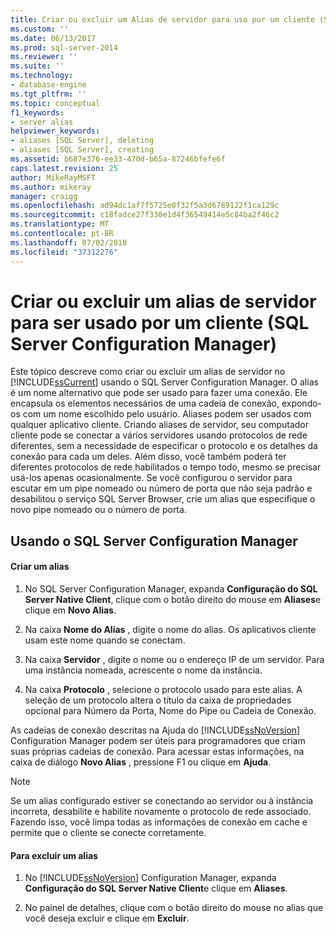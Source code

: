 ```yaml
---
title: Criar ou excluir um Alias de servidor para uso por um cliente (SQL Server Configuration Manager) | Microsoft Docs
ms.custom: ''
ms.date: 06/13/2017
ms.prod: sql-server-2014
ms.reviewer: ''
ms.suite: ''
ms.technology:
- database-engine
ms.tgt_pltfrm: ''
ms.topic: conceptual
f1_keywords:
- server alias
helpviewer_keywords:
- aliases [SQL Server], deleting
- aliases [SQL Server], creating
ms.assetid: b687e376-ee33-470d-b65a-87246bfefe6f
caps.latest.revision: 25
author: MikeRayMSFT
ms.author: mikeray
manager: craigg
ms.openlocfilehash: ad94dc1af7f5725e0f32f5a3d6789122f1ca129c
ms.sourcegitcommit: c18fadce27f330e1d4f36549414e5c84ba2f46c2
ms.translationtype: MT
ms.contentlocale: pt-BR
ms.lasthandoff: 07/02/2018
ms.locfileid: "37312276"
---
```

# <a name="create-or-delete-a-server-alias-for-use-by-a-client-sql-server-configuration-manager"></a>Criar ou excluir um alias de servidor para ser usado por um cliente (SQL Server Configuration Manager)
  Este tópico descreve como criar ou excluir um alias de servidor no [!INCLUDE[ssCurrent](../../includes/sscurrent-md.md)] usando o SQL Server Configuration Manager. O alias é um nome alternativo que pode ser usado para fazer uma conexão. Ele encapsula os elementos necessários de uma cadeia de conexão, expondo-os com um nome escolhido pelo usuário. Aliases podem ser usados com qualquer aplicativo cliente. Criando aliases de servidor, seu computador cliente pode se conectar a vários servidores usando protocolos de rede diferentes, sem a necessidade de especificar o protocolo e os detalhes da conexão para cada um deles. Além disso, você também poderá ter diferentes protocolos de rede habilitados o tempo todo, mesmo se precisar usá-los apenas ocasionalmente. Se você configurou o servidor para escutar em um pipe nomeado ou número de porta que não seja padrão e desabilitou o serviço SQL Server Browser, crie um alias que especifique o novo pipe nomeado ou o número de porta.  
  
##  <a name="SSMSProcedure"></a> Usando o SQL Server Configuration Manager  
  
#### <a name="to-create-an-alias"></a>Criar um alias  
  
1.  No SQL Server Configuration Manager, expanda **Configuração do SQL Server Native Client**, clique com o botão direito do mouse em **Aliases**e clique em **Novo Alias**.  
  
2.  Na caixa **Nome do Alias** , digite o nome do alias. Os aplicativos cliente usam este nome quando se conectam.  
  
3.  Na caixa **Servidor** , digite o nome ou o endereço IP de um servidor. Para uma instância nomeada, acrescente o nome da instância.  
  
4.  Na caixa **Protocolo** , selecione o protocolo usado para este alias. A seleção de um protocolo altera o título da caixa de propriedades opcional para Número da Porta, Nome do Pipe ou Cadeia de Conexão.  
  
 As cadeias de conexão descritas na Ajuda do [!INCLUDE[ssNoVersion](../../includes/ssnoversion-md.md)] Configuration Manager podem ser úteis para programadores que criam suas próprias cadeias de conexão. Para acessar estas informações, na caixa de diálogo **Novo Alias** , pressione F1 ou clique em **Ajuda**.  
  
> [!NOTE]  
>  Se um alias configurado estiver se conectando ao servidor ou à instância incorreta, desabilite e habilite novamente o protocolo de rede associado. Fazendo isso, você limpa todas as informações de conexão em cache e permite que o cliente se conecte corretamente.  
  
#### <a name="to-delete-an-alias"></a>Para excluir um alias  
  
1.  No [!INCLUDE[ssNoVersion](../../includes/ssnoversion-md.md)] Configuration Manager, expanda **Configuração do SQL Server Native Client**e clique em **Aliases**.  
  
2.  No painel de detalhes, clique com o botão direito do mouse no alias que você deseja excluir e clique em **Excluir**.  
  
  
